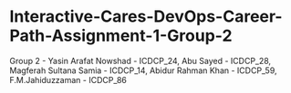 # Interactive-Cares-DevOps-Career-Path-Assignment-1-Group-2
Group 2 - Yasin Arafat Nowshad - ICDCP_24, Abu Sayed - ICDCP_28, Magferah Sultana Samia - ICDCP_14, Abidur Rahman Khan - ICDCP_59, F.M.Jahiduzzaman - ICDCP_86
